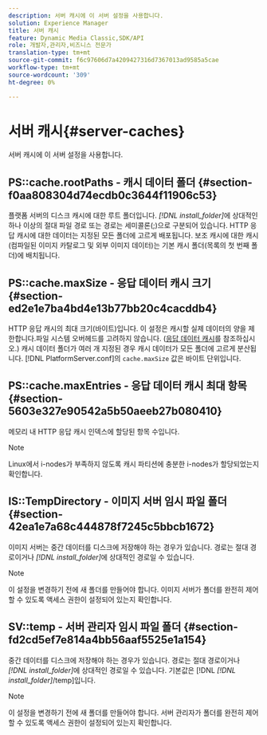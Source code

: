```yaml
---
description: 서버 캐시에 이 서버 설정을 사용합니다.
solution: Experience Manager
title: 서버 캐시
feature: Dynamic Media Classic,SDK/API
role: 개발자,관리자,비즈니스 전문가
translation-type: tm+mt
source-git-commit: f6c97606d7a4209427316d7367013ad9585a5cae
workflow-type: tm+mt
source-wordcount: '309'
ht-degree: 0%

---
```



# 서버 캐시{#server-caches}

서버 캐시에 이 서버 설정을 사용합니다.

## PS::cache.rootPaths - 캐시 데이터 폴더 {#section-f0aa808304d74ecdb0c3644f11906c53}

플랫폼 서버의 디스크 캐시에 대한 루트 폴더입니다. *[!DNL install_folder]*&#x200B;에 상대적인 하나 이상의 절대 파일 경로 또는 경로는 세미콜론(;)으로 구분되어 있습니다. HTTP 응답 캐시에 대한 데이터는 지정된 모든 폴더에 고르게 배포됩니다. 보조 캐시에 대한 캐시(컴파일된 이미지 카탈로그 및 외부 이미지 데이터)는 기본 캐시 폴더(목록의 첫 번째 폴더)에 배치됩니다.

## PS::cache.maxSize - 응답 데이터 캐시 크기 {#section-ed2e1e7ba4bd4e13b77bb20c4cacddb4}

HTTP 응답 캐시의 최대 크기(바이트)입니다. 이 설정은 캐시할 실제 데이터의 양을 제한합니다.파일 시스템 오버헤드를 고려하지 않습니다. ([응답 데이터 캐시](../../../../is-api/image-serving-api-ref/c-configuration-and-administration/c-data-caches/c-response-data-cache.md#concept-81ea996c242441f2a69f7e9d9b3a29ca)를 참조하십시오.) 캐시 데이터 폴더가 여러 개 지정된 경우 캐시 데이터가 모든 폴더에 고르게 분산됩니다. [!DNL PlatformServer.conf]의 `cache.maxSize` 값은 바이트 단위입니다.

## PS::cache.maxEntries - 응답 데이터 캐시 최대 항목 {#section-5603e327e90542a5b50aeeb27b080410}

메모리 내 HTTP 응답 캐시 인덱스에 할당된 항목 수입니다.

>[!NOTE]
>
>Linux에서 i-nodes가 부족하지 않도록 캐시 파티션에 충분한 i-nodes가 할당되었는지 확인합니다.

## IS::TempDirectory - 이미지 서버 임시 파일 폴더 {#section-42ea1e7a68c444878f7245c5bbcb1672}

이미지 서버는 중간 데이터를 디스크에 저장해야 하는 경우가 있습니다. 경로는 절대 경로이거나 *[!DNL install_folder]*&#x200B;에 상대적인 경로일 수 있습니다.

>[!NOTE]
>
>이 설정을 변경하기 전에 새 폴더를 만들어야 합니다. 이미지 서버가 폴더를 완전히 제어할 수 있도록 액세스 권한이 설정되어 있는지 확인합니다.

## SV::temp - 서버 관리자 임시 파일 폴더 {#section-fd2cd5ef7e814a4bb56aaf5525e1a154}

중간 데이터를 디스크에 저장해야 하는 경우가 있습니다. 경로는 절대 경로이거나 *[!DNL install_folder]*&#x200B;에 상대적인 경로일 수 있습니다. 기본값은 [!DNL *[!DNL install_folder]*/temp]입니다.

>[!NOTE]
>
>이 설정을 변경하기 전에 새 폴더를 만들어야 합니다. 서버 관리자가 폴더를 완전히 제어할 수 있도록 액세스 권한이 설정되어 있는지 확인합니다.

